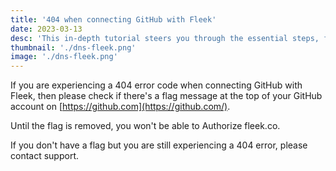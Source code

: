 ```yaml
---
title: '404 when connecting GitHub with Fleek'
date: 2023-03-13
desc: 'This in-depth tutorial steers you through the essential steps, from creating a new Next.js App to adding a custom domain, and finally optimizing your next.config.js file.'
thumbnail: './dns-fleek.png'
image: './dns-fleek.png'
---
```


If you are experiencing a 404 error code when connecting GitHub with Fleek, then please check if there's a flag message at the top of your GitHub account on [https://github.com](https://github.com/).

Until the flag is removed, you won't be able to Authorize fleek.co.

If you don't have a flag but you are still experiencing a 404 error, please contact support.
